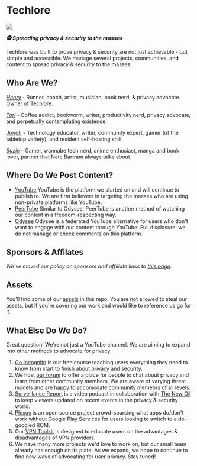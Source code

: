 # Techlore

<img src="https://github.com/techlore/channel-content/blob/master/Assets/2022%20Cover%20Art.jpg">

***🕵️ Spreading privacy & security to the masses***

Techlore was built to prove privacy & security are not just achievable - but simple and accessible. We manage several projects, communities, and content to spread privacy & security to the masses.

## Who Are We?

[*Henry*](https://hen.omg.lol/) - Runner, coach, artist, musician, book nerd, & privacy advocate. Owner of Techlore.

[*Tori*](https://tori.omg.lol/) - Coffee addict, bookworm, writer, productivity nerd, privacy advocate, and perpetually contemplating existence.

[*Jonah*](https://www.jonaharagon.com/) - Technology educator, writer, community expert, gamer (of the tabletop variety), and resident self-hosting shill.

[*Suzie*](https://suzie.omg.lol) - Gamer, wannabe tech nerd, anime enthusiast, manga and book lover, partner that Nate Bartram always talks about.

## Where Do We Post Content?

- [YouTube](https://youtube.com/techlore) YouTube is the platform we started on and will continue to publish to. We are firm believers in targeting the masses who are using non-private platforms like YouTube.
- [PeerTube](https://neat.tube/c/techlore/videos?sort=-originallyPublishedAt) Similar to Odysee, PeerTube is another method of watching our content in a freedom-respecting way.
- [Odysee](https://odysee.com/@techlore:3) Odysee is a federated YouTube alternative for users who don't want to engage with our content through YouTube. Full disclosure: we do not manage or check comments on this platform.

## Sponsors & Affilates

*We've moved our policy on sponsors and affiliate links to [this page](https://discuss.techlore.tech/pub/sponsors-affiliates).*

## Assets

You'll find some of our [assets](https://github.com/techlore/channel-content/tree/master/Assets) in this repo. You are not allowed to steal our assets, but if you're covering our work and would like to reference us go for it.

## What Else Do We Do?

Great question! We're not just a YouTube channel. We are aiming to expand into other methods to advocate for privacy.

1. [Go Incognito](https://techlore.tech/goincognito) is our free course teaching users everything they need to know from start to finish about privacy and security.
2. We host [our forum](https://discuss.techlore.tech) to offer a place for people to chat about privacy and learn from other community members. We are aware of varying threat models and are happy to accomodate community memebrs of all levels.
3. [Surveillance Report](https://surveillancereport.tech) is a video podcast in collaboration with [The New Oil](https://thenewoil.org) to keep viewers updated on recent events in the privacy & security world.
4. [Plexus](https://plexus.techlore.tech) is an open source project crowd-sourcing what apps do/don't work without Google Play Services for users looking to switch to a de-googled ROM.
5. Our [VPN Toolkit](https://techlore.tech/vpn) is designed to educate users on the advantages & disadvantages of VPN providers.
6. We have many more projects we'd love to work on, but our small team already has enough on its plate. As we expand, we hope to continue to find new ways of advocating for user privacy. Stay tuned!
